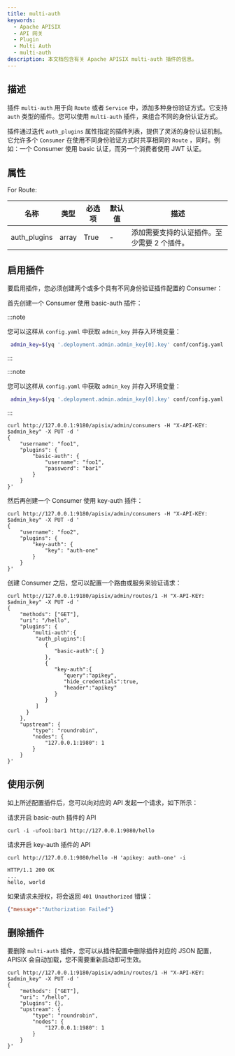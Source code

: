 ```yaml
---
title: multi-auth
keywords:
  - Apache APISIX
  - API 网关
  - Plugin
  - Multi Auth
  - multi-auth
description: 本文档包含有关 Apache APISIX multi-auth 插件的信息。
---
```


<!--
#
# Licensed to the Apache Software Foundation (ASF) under one or more
# contributor license agreements.  See the NOTICE file distributed with
# this work for additional information regarding copyright ownership.
# The ASF licenses this file to You under the Apache License, Version 2.0
# (the "License"); you may not use this file except in compliance with
# the License.  You may obtain a copy of the License at
#
#     http://www.apache.org/licenses/LICENSE-2.0
#
# Unless required by applicable law or agreed to in writing, software
# distributed under the License is distributed on an "AS IS" BASIS,
# WITHOUT WARRANTIES OR CONDITIONS OF ANY KIND, either express or implied.
# See the License for the specific language governing permissions and
# limitations under the License.
#
-->

## 描述

插件 `multi-auth` 用于向 `Route` 或者 `Service` 中，添加多种身份验证方式。它支持 `auth` 类型的插件。您可以使用 `multi-auth` 插件，来组合不同的身份认证方式。

插件通过迭代 `auth_plugins` 属性指定的插件列表，提供了灵活的身份认证机制。它允许多个 `Consumer` 在使用不同身份验证方式时共享相同的 `Route` ，同时。例如：一个 Consumer 使用 basic 认证，而另一个消费者使用 JWT 认证。

## 属性

For Route:

| 名称           | 类型    | 必选项  | 默认值 | 描述                      |
|--------------|-------|------|-----|-------------------------|
| auth_plugins | array | True | -   | 添加需要支持的认证插件。至少需要 2 个插件。 |

## 启用插件

要启用插件，您必须创建两个或多个具有不同身份验证插件配置的 Consumer：

首先创建一个 Consumer 使用 basic-auth 插件：

:::note

您可以这样从 `config.yaml` 中获取 `admin_key` 并存入环境变量：

```bash
 admin_key=$(yq '.deployment.admin.admin_key[0].key' conf/config.yaml | sed 's/"//g')
```

:::

:::note

您可以这样从 `config.yaml` 中获取 `admin_key` 并存入环境变量：

```bash
 admin_key=$(yq '.deployment.admin.admin_key[0].key' conf/config.yaml | sed 's/"//g')
```

:::

```shell
curl http://127.0.0.1:9180/apisix/admin/consumers -H "X-API-KEY: $admin_key" -X PUT -d '
{
    "username": "foo1",
    "plugins": {
        "basic-auth": {
            "username": "foo1",
            "password": "bar1"
        }
    }
}'
```

然后再创建一个 Consumer 使用 key-auth 插件：

```shell
curl http://127.0.0.1:9180/apisix/admin/consumers -H "X-API-KEY: $admin_key" -X PUT -d '
{
    "username": "foo2",
    "plugins": {
        "key-auth": {
            "key": "auth-one"
        }
    }
}'
```

创建 Consumer 之后，您可以配置一个路由或服务来验证请求：

```shell
curl http://127.0.0.1:9180/apisix/admin/routes/1 -H "X-API-KEY: $admin_key" -X PUT -d '
{
    "methods": ["GET"],
    "uri": "/hello",
    "plugins": {
        "multi-auth":{
         "auth_plugins":[
            {
               "basic-auth":{ }
            },
            {
               "key-auth":{
                  "query":"apikey",
                  "hide_credentials":true,
                  "header":"apikey"
               }
            }
         ]
      }
    },
    "upstream": {
        "type": "roundrobin",
        "nodes": {
            "127.0.0.1:1980": 1
        }
    }
}'
```

## 使用示例

如上所述配置插件后，您可以向对应的 API 发起一个请求，如下所示：

请求开启 basic-auth 插件的 API

```shell
curl -i -ufoo1:bar1 http://127.0.0.1:9080/hello
```

请求开启 key-auth 插件的 API

```shell
curl http://127.0.0.1:9080/hello -H 'apikey: auth-one' -i
```

```
HTTP/1.1 200 OK
...
hello, world
```

如果请求未授权，将会返回 `401 Unauthorized` 错误：

```json
{"message":"Authorization Failed"}
```

## 删除插件

要删除 `multi-auth` 插件，您可以从插件配置中删除插件对应的 JSON 配置，APISIX 会自动加载，您不需要重新启动即可生效。

```shell
curl http://127.0.0.1:9180/apisix/admin/routes/1 -H "X-API-KEY: $admin_key" -X PUT -d '
{
    "methods": ["GET"],
    "uri": "/hello",
    "plugins": {},
    "upstream": {
        "type": "roundrobin",
        "nodes": {
            "127.0.0.1:1980": 1
        }
    }
}'
```
